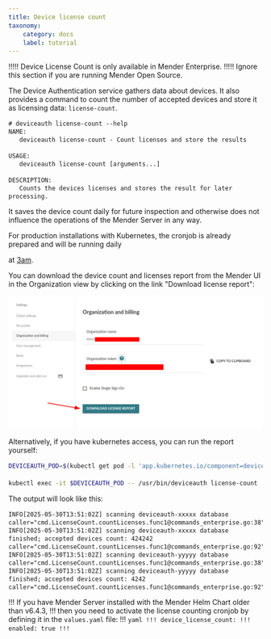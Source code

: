 ```yaml
---
title: Device license count
taxonomy:
    category: docs
    label: tutorial
---
```


!!!!! Device License Count is only available in Mender Enterprise.
!!!!! Ignore this section if you are running Mender Open Source.

The Device Authentication service gathers data about devices. It also provides a command
to count the number of accepted devices and store it as licensing data: `license-count`.

```shell
# deviceauth license-count --help
NAME:
   deviceauth license-count - Count licenses and store the results

USAGE:
   deviceauth license-count [arguments...]

DESCRIPTION:
   Counts the devices licenses and stores the result for later processing.
```

It saves the device count daily for future inspection and otherwise does not influence the operations of the Mender Server in any way.

For production installations with Kubernetes, the cronjob is already prepared and will be running daily
<!--AUTOVERSION: "at [3am](https://github.com/mendersoftware/mender-helm/blob/%/mender/templates/device-auth-cron-license-count.yaml)."/ignore-->
at [3am](https://github.com/mendersoftware/mender-helm/blob/master/mender/templates/device-auth/cronjob_license_count.yaml).

You can download the device count and licenses report from the Mender UI in the Organization view by clicking on the link "Download license report":

![Mender logo](download_license_report.jpg)

Alternatively, if you have kubernetes access, you can run the report yourself:

```bash
DEVICEAUTH_POD=$(kubectl get pod -l 'app.kubernetes.io/component=device-auth' -o name | head -1)

kubectl exec -it $DEVICEAUTH_POD -- /usr/bin/deviceauth license-count
```

The output will look like this:

```text
INFO[2025-05-30T13:51:02Z] scanning deviceauth-xxxxx database  caller="cmd.LicenseCount.countLicenses.func1@commands_enterprise.go:38"
INFO[2025-05-30T13:51:02Z] scanning deviceauth-xxxxx database finished; accepted devices count: 424242  caller="cmd.LicenseCount.countLicenses.func1@commands_enterprise.go:92"
INFO[2025-05-30T13:51:02Z] scanning deviceauth-yyyyy database  caller="cmd.LicenseCount.countLicenses.func1@commands_enterprise.go:38"
INFO[2025-05-30T13:51:02Z] scanning deviceauth-yyyyy database finished; accepted devices count: 4242  caller="cmd.LicenseCount.countLicenses.func1@commands_enterprise.go:92"
```

!!! If you have Mender Server installed with the Mender Helm Chart older than v6.4.3,
!!! then you need to activate the license counting cronjob by defining it in the `values.yaml` file:
!!! ```yaml
!!! device_license_count:
!!!   enabled: true
!!! ```
